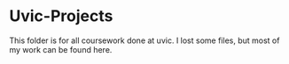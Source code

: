 # Uvic-Projects
This folder is for all coursework done at uvic.
I lost some files, but most of my work can be found here.
